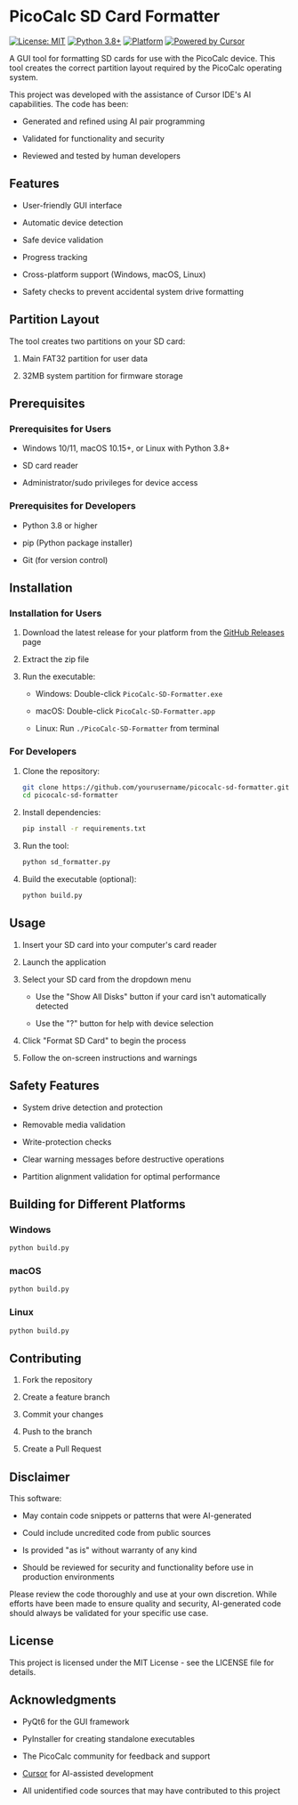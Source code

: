 # PicoCalc SD Card Formatter

[![License: MIT](https://img.shields.io/badge/License-MIT-yellow.svg)](https://opensource.org/licenses/MIT)
[![Python 3.8+](https://img.shields.io/badge/python-3.8+-blue.svg)](https://www.python.org/downloads/)
[![Platform](https://img.shields.io/badge/platform-Windows%20%7C%20macOS%20%7C%20Linux-lightgrey.svg)](https://github.com/yourusername/picocalc-sd-formatter/releases)
[![Powered by Cursor](https://img.shields.io/badge/Powered%20by-Cursor-blue?style=flat&logo=cursor&logoColor=white)](https://cursor.sh)

A GUI tool for formatting SD cards for use with the PicoCalc device. This tool creates the correct partition layout required by the PicoCalc operating system.

This project was developed with the assistance of Cursor IDE's AI capabilities. The code has been:

- Generated and refined using AI pair programming

- Validated for functionality and security

- Reviewed and tested by human developers

## Features

- User-friendly GUI interface

- Automatic device detection

- Safe device validation

- Progress tracking

- Cross-platform support (Windows, macOS, Linux)

- Safety checks to prevent accidental system drive formatting

## Partition Layout

The tool creates two partitions on your SD card:

1. Main FAT32 partition for user data

2. 32MB system partition for firmware storage

## Prerequisites

### Prerequisites for Users

- Windows 10/11, macOS 10.15+, or Linux with Python 3.8+

- SD card reader

- Administrator/sudo privileges for device access

### Prerequisites for Developers

- Python 3.8 or higher

- pip (Python package installer)

- Git (for version control)

## Installation

### Installation for Users

1. Download the latest release for your platform from the [GitHub Releases](https://github.com/yourusername/picocalc-sd-formatter/releases) page

2. Extract the zip file

3. Run the executable:

   - Windows: Double-click `PicoCalc-SD-Formatter.exe`

   - macOS: Double-click `PicoCalc-SD-Formatter.app`

   - Linux: Run `./PicoCalc-SD-Formatter` from terminal

### For Developers

1. Clone the repository:

   ```bash
   git clone https://github.com/yourusername/picocalc-sd-formatter.git
   cd picocalc-sd-formatter
   ```

2. Install dependencies:

   ```bash
   pip install -r requirements.txt
   ```

3. Run the tool:

   ```bash
   python sd_formatter.py
   ```

4. Build the executable (optional):

   ```bash
   python build.py
   ```

## Usage

1. Insert your SD card into your computer's card reader

2. Launch the application

3. Select your SD card from the dropdown menu

   - Use the "Show All Disks" button if your card isn't automatically detected

   - Use the "?" button for help with device selection

4. Click "Format SD Card" to begin the process

5. Follow the on-screen instructions and warnings

## Safety Features

- System drive detection and protection

- Removable media validation

- Write-protection checks

- Clear warning messages before destructive operations

- Partition alignment validation for optimal performance

## Building for Different Platforms

### Windows

```bash
python build.py
```

### macOS

```bash
python build.py
```

### Linux

```bash
python build.py
```

## Contributing

1. Fork the repository

2. Create a feature branch

3. Commit your changes

4. Push to the branch

5. Create a Pull Request

## Disclaimer

This software:

- May contain code snippets or patterns that were AI-generated

- Could include uncredited code from public sources

- Is provided "as is" without warranty of any kind

- Should be reviewed for security and functionality before use in production environments

Please review the code thoroughly and use at your own discretion. While efforts have been made to ensure quality and security, AI-generated code should always be validated for your specific use case.

## License

This project is licensed under the MIT License - see the LICENSE file for details.

## Acknowledgments

- PyQt6 for the GUI framework

- PyInstaller for creating standalone executables

- The PicoCalc community for feedback and support

- [Cursor](https://cursor.sh) for AI-assisted development

- All unidentified code sources that may have contributed to this project
